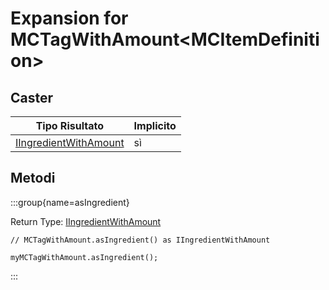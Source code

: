 # Expansion for MCTagWithAmount&lt;MCItemDefinition&gt;

## Caster

| Tipo Risultato                                                    | Implicito |
| ----------------------------------------------------------------- | --------- |
| [IIngredientWithAmount](/vanilla/api/items/IIngredientWithAmount) | sì        |

## Metodi

:::group{name=asIngredient}

Return Type: [IIngredientWithAmount](/vanilla/api/items/IIngredientWithAmount)

```zenscript
// MCTagWithAmount.asIngredient() as IIngredientWithAmount

myMCTagWithAmount.asIngredient();
```

:::


